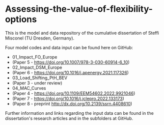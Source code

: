 # Assessing-the-value-of-flexibility-options

This is the model and data repository of the cumulative dissertation of Steffi Misconel (TU Dresden, Germany).

Four model codes and data input can be found here on GitHub:

- 01_Impact_FO_Europe
-   (Paper 5 - https://doi.org/10.1007/978-3-030-60914-6_10)
- 02_Impact_DSM_Europe
-   (Paper 6 - https://doi.org/10.1016/j.apenergy.2021.117326)
- 03_Load_Shifting_PtH_BEV
-   (Paper 3 - under review)
- 04_MAC_Curves
-   (Paper 4 - https://doi.org/10.1109/EEM54602.2022.9921046)
-   (Paper 7 - https://doi.org/10.1016/j.jclepro.2022.133173)
-   (Paper 8 - preprint http://dx.doi.org/10.2139/ssrn.4408610)

Further information and links regarding the input data can be found in the dissertation's research articles and in the subfolders at GitHub.

